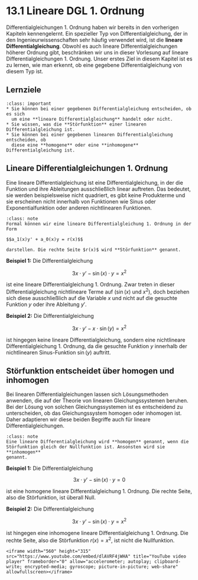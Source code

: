 # 13.1 Lineare DGL 1. Ordnung

Differentialgleichungen 1. Ordnung haben wir bereits in den vorherigen Kapiteln
kennengelernt. Ein spezieller Typ von Differentialgleichung, der in den
Ingenieurwissenschaften sehr häufig verwendet wird, ist die **lineare
Differentialgleichung**. Obwohl es auch lineare Differentialgleichungen höherer
Ordnung gibt, beschränken wir uns in dieser Vorlesung auf lineare
Differentialgleichungen 1. Ordnung. Unser erstes Ziel in diesem Kapitel ist es
zu lernen, wie man erkennt, ob eine gegebene Differentialgleichung von diesem
Typ ist.


## Lernziele
```{admonition} Lernziele
:class: important
* Sie können bei einer gegebenen Differentialgleichung entscheiden, ob es sich
  um eine **lineare Differentialgleichung** handelt oder nicht.
* Sie wissen, was die **Störfunktion** einer linearen Differentialgleichung ist.
* Sie können bei einer gegebenen linearen Differentialgleichung entscheiden, ob
  diese eine **homogene** oder eine **inhomogene** Differentialgleichung ist.
```


## Lineare Differentialgleichungen 1. Ordnung

Eine lineare Differentialgleichung ist eine Differentialgleichung, in der die
Funktion und ihre Ableitungen ausschließlich linear auftreten. Das bedeutet, sie
werden beispielsweise nicht quadriert, es gibt keine Produkterme und sie
erscheinen nicht innerhalb von Funktionen wie Sinus oder Exponentialfunktion
oder anderen nichtlinearen Funktionen.

```{admonition} Was ist ... eine lineare DGL 1. Ordnung?
:class: note
Formal können wir eine lineare Differentialgleichung 1. Ordnung in der Form 

$$a_1(x)y' + a_0(x)y = r(x)$$

darstellen. Die rechte Seite $r(x)$ wird **Störfunktion** genannt.
```

**Beispiel 1:** Die Differentialgleichung

$$3x \cdot y' - \sin(x)\cdot y = x^2$$

ist eine lineare Differentialgleichung 1. Ordnung. Zwar treten in dieser
Differentialgleichung nichtlineare Terme auf ($\sin(x)$ und $x^2$), doch
beziehen sich diese ausschließlich auf die Variable $x$ und nicht auf die
gesuchte Funktion $y$ oder ihre Ableitung $y'$.

**Beispiel 2:** Die Differentialgleichung

$$3x \cdot y' - x\cdot \sin(y) = x^2$$

ist hingegen keine lineare Differentialgleichung, sondern eine nichtlineare
Differentialgleichung 1. Ordnung, da die gesuchte Funktion $y$ innerhalb der
nichtlinearen Sinus-Funktion $\sin(y)$ auftritt.
 

## Störfunktion entscheidet über homogen und inhomogen

Bei linearen Differentialgleichungen lassen sich Lösungsmethoden anwenden, die
auf der Theorie von linearen Gleichungssystemen beruhen. Bei der Lösung von
solchen Gleichungssystemen ist es entscheidend zu unterscheiden, ob das
Gleichungssystem homogen oder inhomogen ist. Daher adaptieren wir diese beiden
Begriffe auch für lineare Differentialgleichungen.

```{admonition} Was ist ... eine homogene lineare DGL?
:class: note
Eine lineare Differentialgleichung wird **homogen** genannt, wenn die
Störfunktion gleich der Nullfunktion ist. Ansonsten wird sie **inhomogen**
genannt.
```

**Beispiel 1:** Die Differentialgleichung

$$3x \cdot y' - \sin(x)\cdot y = 0$$

ist eine homogene lineare Differentialgleichung 1. Ordnung. Die rechte Seite,
also die Störfunktion, ist überall Null.

**Beispiel 2:** Die Differentialgleichung

$$3x \cdot y' - \sin(x)\cdot y = x^2$$

ist hingegen eine inhomogene lineare Differentialgleichung 1. Ordnung. Die
rechte Seite, also die Störfunktion $r(x)=x^2$, ist nicht die Nullfunktion.

```{dropdown} Video zu "Differentialgleichungen, linear/nicht linear, homogen/inhomogen" von Daniel Jung
<iframe width="560" height="315" src="https://www.youtube.com/embed/dlAVRF4jWHA" title="YouTube video player" frameborder="0" allow="accelerometer; autoplay; clipboard-write; encrypted-media; gyroscope; picture-in-picture; web-share" allowfullscreen></iframe>
```